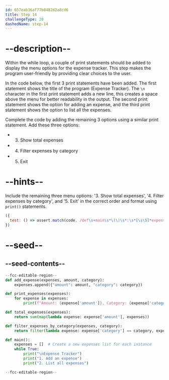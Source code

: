 ```yaml
---
id: 657eab36af77b0482d2a8cd6
title: Step 14
challengeType: 20
dashedName: step-14
---
```


# --description--

Within the while loop, a couple of print statements should be added to display the menu options for the expense tracker. This step makes the program user-friendly by providing clear choices to the user.

In the code below, the first 3 print statements have been added. The first statement shows the title of the program (Expense Tracker). The `\n` character in the first print statement adds a new line, this creates a space above the menu for better readability in the output. The second print statement shows the option for adding an expense, and the third print statement shows the option to list all the expenses.

Complete the code by adding the remaining 3 options using a similar print statement. Add these three options:

- 3. Show total expenses
- 4. Filter expenses by category
- 5. Exit

# --hints--


Include the remaining three menu options: '3. Show total expenses', '4. Filter expenses by category', and '5. Exit' in the correct order and format using `print()` statements.

```js
({ 
  test: () => assert.match(code, /def\s+main\s*\(\)\s*:\s*[\s\S]*expenses\s*=\s*\[\]\s*[\s\S]*while\s+True\s*:\s*[\s\S]*print\("\\nExpense Tracker"[\s\S]*print\("1. Add an expense"[\s\S]*print\("2. List all expenses"[\s\S]*print\("3. Show total expenses"[\s\S]*print\("4. Filter expenses by category"[\s\S]*print\("5. Exit"\)/,) 
})


```
# --seed--

## --seed-contents--

```py
--fcc-editable-region--
def add_expense(expenses, amount, category):
    expenses.append({"amount": amount, "category": category})

def print_expenses(expenses):
    for expense in expenses:
        print(f"Amount: {expense['amount']}, Category: {expense['category']}")

def total_expenses(expenses):
    return sum(map(lambda expense: expense['amount'], expenses))

def filter_expenses_by_category(expenses, category):
    return filter(lambda expense: expense['category'] == category, expenses)

def main():
    expenses = []  # Create a new expenses list for each instance
    while True:
        print("\nExpense Tracker")
        print("1. Add an expense")
        print("2. List all expenses")

--fcc-editable-region--
```
